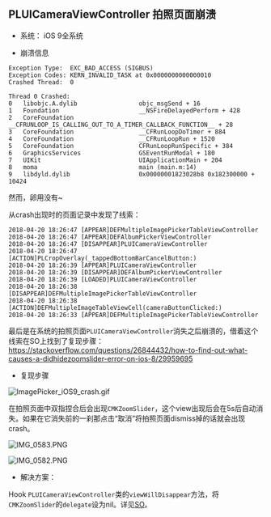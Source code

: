 ## PLUICameraViewController 拍照页面崩溃

* 系统： iOS 9全系统

* 崩溃信息

```
Exception Type:  EXC_BAD_ACCESS (SIGBUS)
Exception Codes: KERN_INVALID_TASK at 0x0000000000000010
Crashed Thread:  0

Thread 0 Crashed:
0   libobjc.A.dylib                 objc_msgSend + 16
1   Foundation                      __NSFireDelayedPerform + 428
2   CoreFoundation                  __CFRUNLOOP_IS_CALLING_OUT_TO_A_TIMER_CALLBACK_FUNCTION__ + 28
3   CoreFoundation                  __CFRunLoopDoTimer + 884
4   CoreFoundation                  __CFRunLoopRun + 1520
5   CoreFoundation                  CFRunLoopRunSpecific + 384
6   GraphicsServices                GSEventRunModal + 180
7   UIKit                           UIApplicationMain + 204
8   moma                            main (main.m:14)
9   libdyld.dylib                   0x00000001823028b8 0x182300000 + 10424
```

然而，卵用没有~

从crash出现时的页面记录中发现了线索：

```
2018-04-20 18:26:47 [APPEAR]DEFMultipleImagePickerTableViewController
2018-04-20 18:26:47 [APPEAR]DEFAlbumPickerViewController
2018-04-20 18:26:47 [DISAPPEAR]PLUICameraViewController
2018-04-20 18:26:47 [ACTION]PLCropOverlay(_tappedBottomBarCancelButton:)
2018-04-20 18:26:39 [APPEAR]PLUICameraViewController
2018-04-20 18:26:39 [DISAPPEAR]DEFAlbumPickerViewController
2018-04-20 18:26:39 [LOADED]PLUICameraViewController
2018-04-20 18:26:38 [DISAPPEAR]DEFMultipleImagePickerTableViewController
2018-04-20 18:26:38 [ACTION]DEFMultipleImageTableViewCell(cameraButtonClicked:)
2018-04-20 18:26:33 [APPEAR]DEFMultipleImagePickerTableViewController
```

最后是在系统的拍照页面`PLUICameraViewController`消失之后崩溃的，借着这个线索在SO上找到了复现步骤：
https://stackoverflow.com/questions/26844432/how-to-find-out-what-causes-a-didhidezoomslider-error-on-ios-8/29959695

* 复现步骤

![ImagePicker_iOS9_crash.gif](https://wx4.sinaimg.cn/mw1024/a1e206c1gy1fqno8mra2fg20a00dc7wn.gif)

在拍照页面中双指捏合后会出现`CMKZoomSlider`，这个view出现后会在5s后自动消失。如果在它消失前的一刹那点击“取消”将拍照页面dismiss掉的话就会出现crash。

![IMG_0583.PNG](https://i.loli.net/2018/04/24/5adebafa0ae9c.png)

![IMG_0582.PNG](https://i.loli.net/2018/04/24/5adebadd1d0ec.png)



* 解决方案：

Hook `PLUICameraViewController`类的`viewWillDisappear`方法，将`CMKZoomSlider`的`delegate`设为nil。详见[SO](https://stackoverflow.com/questions/26844432/how-to-find-out-what-causes-a-didhidezoomslider-error-on-ios-8/29959695)。


